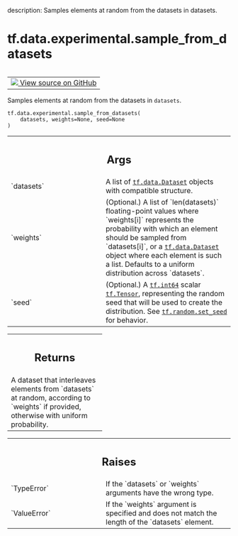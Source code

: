 description: Samples elements at random from the datasets in datasets.

<div itemscope itemtype="http://developers.google.com/ReferenceObject">
<meta itemprop="name" content="tf.data.experimental.sample_from_datasets" />
<meta itemprop="path" content="Stable" />
</div>

# tf.data.experimental.sample_from_datasets

<!-- Insert buttons and diff -->

<table class="tfo-notebook-buttons tfo-api nocontent" align="left">
<td>
  <a target="_blank" href="https://github.com/tensorflow/tensorflow/blob/r2.3/tensorflow/python/data/experimental/ops/interleave_ops.py#L145-L226">
    <img src="https://www.tensorflow.org/images/GitHub-Mark-32px.png" />
    View source on GitHub
  </a>
</td>
</table>



Samples elements at random from the datasets in `datasets`.

<pre class="devsite-click-to-copy prettyprint lang-py tfo-signature-link">
<code>tf.data.experimental.sample_from_datasets(
    datasets, weights=None, seed=None
)
</code></pre>



<!-- Placeholder for "Used in" -->


<!-- Tabular view -->
 <table class="responsive fixed orange">
<colgroup><col width="214px"><col></colgroup>
<tr><th colspan="2"><h2 class="add-link">Args</h2></th></tr>

<tr>
<td>
`datasets`
</td>
<td>
A list of <a href="../../../tf/data/Dataset.md"><code>tf.data.Dataset</code></a> objects with compatible structure.
</td>
</tr><tr>
<td>
`weights`
</td>
<td>
(Optional.) A list of `len(datasets)` floating-point values where
`weights[i]` represents the probability with which an element should be
sampled from `datasets[i]`, or a <a href="../../../tf/data/Dataset.md"><code>tf.data.Dataset</code></a> object where each
element is such a list. Defaults to a uniform distribution across
`datasets`.
</td>
</tr><tr>
<td>
`seed`
</td>
<td>
(Optional.) A <a href="../../../tf.md#int64"><code>tf.int64</code></a> scalar <a href="../../../tf/Tensor.md"><code>tf.Tensor</code></a>, representing the
random seed that will be used to create the distribution. See
<a href="../../../tf/random/set_seed.md"><code>tf.random.set_seed</code></a> for behavior.
</td>
</tr>
</table>



<!-- Tabular view -->
 <table class="responsive fixed orange">
<colgroup><col width="214px"><col></colgroup>
<tr><th colspan="2"><h2 class="add-link">Returns</h2></th></tr>
<tr class="alt">
<td colspan="2">
A dataset that interleaves elements from `datasets` at random, according to
`weights` if provided, otherwise with uniform probability.
</td>
</tr>

</table>



<!-- Tabular view -->
 <table class="responsive fixed orange">
<colgroup><col width="214px"><col></colgroup>
<tr><th colspan="2"><h2 class="add-link">Raises</h2></th></tr>

<tr>
<td>
`TypeError`
</td>
<td>
If the `datasets` or `weights` arguments have the wrong type.
</td>
</tr><tr>
<td>
`ValueError`
</td>
<td>
If the `weights` argument is specified and does not match the
length of the `datasets` element.
</td>
</tr>
</table>

